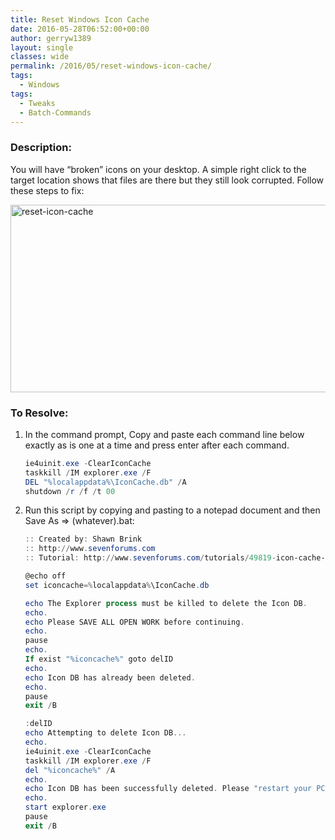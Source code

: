 ```yaml
---
title: Reset Windows Icon Cache
date: 2016-05-28T06:52:00+00:00
author: gerryw1389
layout: single
classes: wide
permalink: /2016/05/reset-windows-icon-cache/
tags:
  - Windows
tags:
  - Tweaks
  - Batch-Commands
---
```

<!--more-->

### Description:

You will have &#8220;broken&#8221; icons on your desktop. A simple right click to the target location shows that files are there but they still look corrupted. Follow these steps to fix:

  <img class="alignnone size-full wp-image-690" src="https://automationadmin.com/assets/images/uploads/2016/09/reset-icon-cache.png" alt="reset-icon-cache" width="658" height="300" srcset="https://automationadmin.com/assets/images/uploads/2016/09/reset-icon-cache.png 658w, https://automationadmin.com/assets/images/uploads/2016/09/reset-icon-cache-300x137.png 300w" sizes="(max-width: 658px) 100vw, 658px" />

### To Resolve:

1. In the command prompt, Copy and paste each command line below exactly as is one at a time and press enter after each command.

   ```powershell
   ie4uinit.exe -ClearIconCache
   taskkill /IM explorer.exe /F
   DEL "%localappdata%\IconCache.db" /A
   shutdown /r /f /t 00
   ```

2. Run this script by copying and pasting to a notepad document and then Save As => (whatever).bat:

   ```powershell
   :: Created by: Shawn Brink
   :: http://www.sevenforums.com
   :: Tutorial: http://www.sevenforums.com/tutorials/49819-icon-cache-rebuild.html

   @echo off
   set iconcache=%localappdata%\IconCache.db

   echo The Explorer process must be killed to delete the Icon DB.
   echo.
   echo Please SAVE ALL OPEN WORK before continuing.
   echo.
   pause
   echo.
   If exist "%iconcache%" goto delID
   echo.
   echo Icon DB has already been deleted.
   echo.
   pause
   exit /B

   :delID
   echo Attempting to delete Icon DB...
   echo.
   ie4uinit.exe -ClearIconCache
   taskkill /IM explorer.exe /F
   del "%iconcache%" /A
   echo.
   echo Icon DB has been successfully deleted. Please "restart your PC" now to rebuild your icon cache.
   echo.
   start explorer.exe
   pause
   exit /B
   ```
